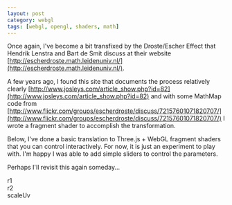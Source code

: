 ```yaml
---
layout: post
category: webgl
tags: [webgl, opengl, shaders, math]
---
```


Once again, I've become a bit transfixed by the Droste/Escher Effect
that Hendrik Lenstra and Bart de Smit discuss at their website
[http://escherdroste.math.leidenuniv.nl/](http://escherdroste.math.leidenuniv.nl/).

A few years ago, I found this site that documents the process relatively
clearly
[http://www.josleys.com/article_show.php?id=82](http://www.josleys.com/article_show.php?id=82)
and with some MathMap code from
[http://www.flickr.com/groups/escherdroste/discuss/72157601071820707/](http://www.flickr.com/groups/escherdroste/discuss/72157601071820707/)
I wrote a fragment shader to accomplish the transformation.

Below, I've done a basic translation to Three.js + WebGL fragment
shaders that you can control interactively.  For now, it is just an
experiment to play with.  I'm happy I was able to add simple sliders
to control the parameters.

Perhaps I'll revisit this again someday...

<script src="/assets/js/dragdealer.min.js"></script>
<script src="/assets/js/sprintf.min.js"></script>
<script src="/assets/js/three/three.min.65.js"></script>
<script src="/assets/js/three/Detector.js"></script>

<div id="placeholder"></div>

<div id="slider-r1" class="dragdealer">
  <div id="slider-r1-handle" class="handle bar">r1</div>
</div>
<div id="slider-r2" class="dragdealer">
  <div id="slider-r2-handle" class="handle bar">r2</div>
</div>
<div id="slider-scaleUv" class="dragdealer">
  <div id="slider-scaleUv-handle" class="handle bar">scaleUv</div>
</div>

<script src="/assets/js/droste.js"></script>
